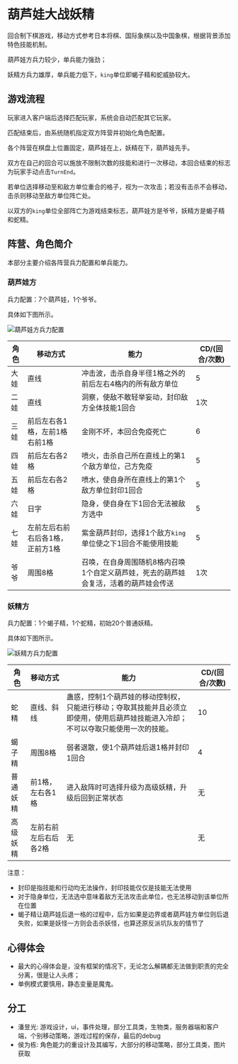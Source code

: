 # 葫芦娃大战妖精

回合制下棋游戏，移动方式参考日本将棋、国际象棋以及中国象棋，根据背景添加特色技能机制。

葫芦娃方兵力较少，单兵能力强劲；

妖精方兵力雄厚，单兵能力低下，`king`单位即蝎子精和蛇威胁较大。

## 游戏流程

玩家进入客户端后选择匹配玩家，系统会自动匹配其它玩家。

匹配结束后，由系统随机指定双方阵营并初始化角色配置。

各个阵营在棋盘上位置固定，葫芦娃在上，妖精在下，葫芦娃先手。

双方在自己的回合可以施放不限制次数的技能和进行一次移动，本回合结束的标志为玩家手动点击`TurnEnd`。

若单位选择移动至和敌方单位重合的格子，视为一次攻击；若没有击杀不会移动，击杀则移动至敌方单位阵亡处。

以双方的`king`单位全部阵亡为游戏结束标志，葫芦娃方是爷爷，妖精方是蝎子精和蛇精。

## 阵营、角色简介

本部分主要介绍各阵营兵力配置和单兵能力。

### 葫芦娃方

兵力配置：7个葫芦娃，1个爷爷。

具体如下图所示。

![葫芦娃方兵力配置]()

|角色|移动方式|能力|CD/(回合/次数)|
|---|---|---|---|
|大娃|直线|冲击波，击杀自身半径1格之外的前后左右4格内的所有敌方单位|5|
|二娃|直线|洞察，使敌不敢轻举妄动，封印敌方全体技能1回合|1次|
|三娃|前后左右各1格，左前1格右前1格|金刚不坏，本回合免疫死亡|6|
|四娃|前后左右各2格|喷火，击杀自己所在直线上的第1个敌方单位，己方免疫|5|
|五娃|前后左右各2格|喷水，使自身所在直线上的第1个敌方单位封印1回合|5|
|六娃|日字|隐身，使自身在下1回合无法被敌方选中|5|
|七娃|左前左后右前右后各1格，正前方1格|紫金葫芦封印，选择1个敌方`king`单位使之下1回合不能使用技能|5|
|爷爷|周围8格|召唤，在自身周围随机8格内召唤1个自定义葫芦娃，死去的葫芦娃会复活，活着的葫芦娃会传送|1次|

### 妖精方

兵力配置：1个蝎子精，1个蛇精，初始20个普通妖精。

具体如下图所示。

![妖精方兵力配置]()

|角色|移动方式|能力|CD/(回合/次数)|
|---|---|---|---|
|蛇精|直线、斜线|蛊惑，控制1个葫芦娃的移动控制权，只能进行移动；夺取其技能并且必须立即使用，使用后葫芦娃技能进入冷却；不可以夺取只能使用一次的技能。|10|
|蝎子精|周围8格|弱者退散，使1个葫芦娃后退1格并封印1回合|4|
|普通妖精|前1格，左右各1格|进入敌阵时可选择升级为高级妖精，升级后回到正常状态|无|
|高级妖精|左前右前左后右后各2格|无|无|

注意：

- 封印是指技能和行动均无法操作，封印技能仅仅是技能无法使用
- 对于隐身单位，无法选中意味着敌方无法攻击此单位，也无法移动到该单位所在位置
- 蝎子精让葫芦娃后退一格的过程中，后方如果是边界或者葫芦娃方单位则后退失败，如果是妖怪一方则会击杀妖怪，也算还原反派坑队友的情节了

##  心得体会

- 最大的心得体会是，没有框架的情况下，无论怎么解耦都无法做到职责的完全分离，很是让人头疼；
- 单例模式要慎用，静态变量是魔鬼。

## 分工
- 潘昱光: 游戏设计，ui，事件处理，部分工具类，生物类，服务器端和客户端，个别移动策略，游戏过程的保存，最后的debug
- 侯为栋: 角色能力的重设计及其编写，大部分的移动策略，部分工具类，图片获取
